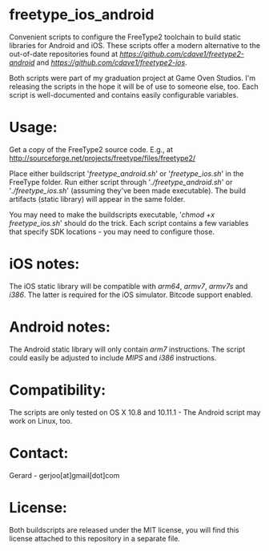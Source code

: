 freetype_ios_android
====================

Convenient scripts to configure the FreeType2 toolchain to build static libraries for Android and iOS. These scripts offer a modern alternative to the out-of-date repositories found at _https://github.com/cdave1/freetype2-android_ and _https://github.com/cdave1/freetype2-ios_.


Both scripts were part of my graduation project at Game Oven Studios. I'm releasing the scripts in the hope it will be of use to someone else, too. Each script is well-documented and contains easily configurable variables.

Usage:
====================
Get a copy of the FreeType2 source code. E.g., at http://sourceforge.net/projects/freetype/files/freetype2/

Place either buildscript '_freetype_android.sh_' or '_freetype_ios.sh_' in the FreeType folder. Run either script through '_./freetype_android.sh_' or '_./freetype_ios.sh_' (assuming they've been made executable). The build artifacts (static library) will appear in the same folder.

You may need to make the buildscripts executable, '_chmod +x freetype_ios.sh_' should do the trick. Each script contains a few variables that specify SDK locations - you may need to configure those.


iOS notes:
====================
The iOS static library will be compatible with _arm64_, _armv7_, _armv7s_ and _i386_. The latter is required for the iOS simulator. Bitcode support enabled.


Android notes:
====================
The Android static library will only contain _arm7_ instructions. The script could easily be adjusted to include _MIPS_ and _i386_ instructions.


Compatibility:
====================
The scripts are only tested on OS X 10.8 and 10.11.1 - The Android script may work on Linux, too.


Contact:
====================
Gerard - gerjoo[at]gmail[dot]com

License:
====================
Both buildscripts are released under the MIT license, you will find this license attached to this repository in a separate file.
